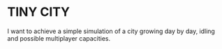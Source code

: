# TINY CITY

I want to achieve a simple simulation of a city growing day by day, idling and possible multiplayer capacities.
